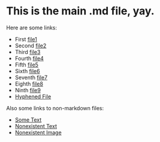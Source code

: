 # This is the main .md file, yay.

Here are some links:
- First [file1](file1.md)
- Second [file2](file2.md)
- Third [file3](file3.md)
- Fourth [file4](file4.md)
- Fifth [file5](file5.md)
- Sixth [file6](file6.md)
- Seventh [file7](file7.md)
- Eighth [file8](file8.md)
- Ninth [file9](file9.md)
- [Hyphened File](file-with-hyphen.md)

Also some links to non-markdown files:
- [Some Text](sometext.txt)
- [Nonexistent Text](notext.txt)
- [Nonexistent Image](noimage.png)